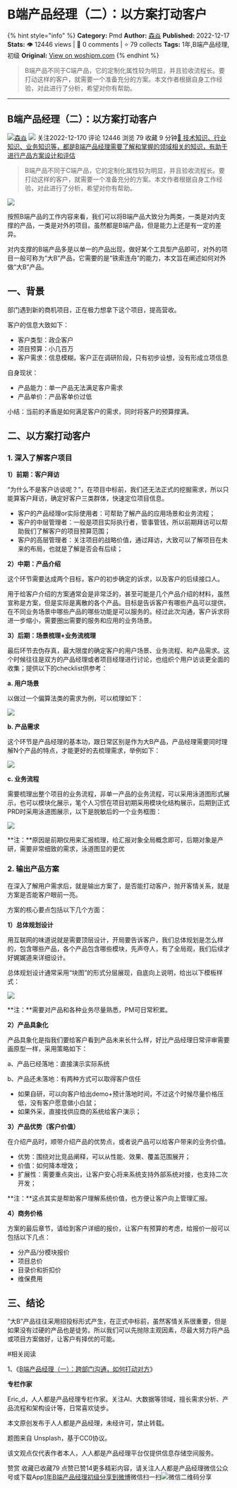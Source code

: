 # B端产品经理（二）：以方案打动客户
{% hint style="info" %}
**Category:** Pmd
**Author:** [森焱](https://www.woshipm.com/u/678450)
**Published:** 2022-12-17  
**Stats:** 👁️ 12446 views | 💬 0 comments | ⭐ 79 collects
**Tags:** 1年,B端产品经理,初级
**Original:** [View on woshipm.com](https://www.woshipm.com/pmd/5708338.html)
{% endhint %}
> B端产品不同于C端产品，它的定制化属性较为明显，并且验收流程长。要打动这样的客户，就需要一个准备充分的方案。本文作者根据自身工作经验，对此进行了分析，希望对你有帮助。

---

## B端产品经理（二）：以方案打动客户

[![](https://image.woshipm.com/wp-files/2019/01/WlgJv6IqlQDsnCmjBOyC.png!/both/72x72)](https://www.woshipm.com/u/678450)[森焱](https://www.woshipm.com/u/678450) ![](https://static.woshipm.com/tag/1121_1@2x.png) 关注2022-12-170 评论 12446 浏览 79 收藏 9 分钟[🔗 技术知识、行业知识、业务知识等，都是B端产品经理需要了解和掌握的领域相关的知识，有助于进行产品方案设计和评估](https://ke.qidianla.com/courses/bcpm)

> B端产品不同于C端产品，它的定制化属性较为明显，并且验收流程长。要打动这样的客户，就需要一个准备充分的方案。本文作者根据自身工作经验，对此进行了分析，希望对你有帮助。

![](https://image.woshipm.com/wp-files/2022/12/SpzmXmMwujPX5R2frYTr.jpg)

按照B端产品的工作内容来看，我们可以将B端产品大致分为两类，一类是对内支撑的产品，一类是对外的项目。虽然都是B端产品，但是能力上还是有一定的差异。

对内支撑的B端产品多是以单一的产品出现，做好某个工具型产品即可，对外的项目一般可称为“大B”产品，它需要的是“铁索连舟”的能力，本文旨在阐述如何对外做“大B”产品。

## 一、背景

部门遇到新的商机项目，正在极力想拿下这个项目，提高营收。

客户的信息大致如下：

*   客户类型：政企客户
*   项目预算：小几百万
*   客户需求：信息模糊，客户正在调研阶段，只有初步设想，没有形成立项信息

自身现状：

*   产品能力：单一产品无法满足客户需求
*   产品单价：产品客单价过低

小结：当前的矛盾是如何满足客户的需求，同时将客户的预算撑满。

## 二、以方案打动客户

### 1\. 深入了解客户项目

**1）前期：客户拜访**

“为什么不是客户访谈呢？”，在项目中标前，我们还无法正式的挖掘需求，所以只能算客户拜访，确定好客户三类群体，快速定位项目信息。

*   客户的产品经理or实际使用者：可帮助了解产品的应用场景和业务流程；
*   客户的中层管理者：一般是项目实际执行者，管事管钱，所以前期拜访可以帮助我们了解客户的项目预算范围；
*   客户的高层管理者：关注项目的战略价值，通过拜访，大致可以了解项目在未来的布局，也就是了解是否会有后续；

**2）中期：产品介绍**

这个环节需要达成两个目标，客户的初步确定的诉求，以及客户的后续接口人。

用于给客户介绍的方案通常会是非常泛的，甚至可能是几个产品介绍的材料，虽然宣称是方案，但是实际是离散的各个产品。目标是告诉客户有哪些产品可以提供，在不同业务场景中哪些产品的哪些功能是可以服务的。经过此次沟通，客户诉求将进一步缩小，需要圈出需要的服务和应用的业务场景。

**3）后期：场景梳理+业务流梳理**

最后环节去伪存真，最大限度的确定客户的用户场景、业务流程、和产品需求。这个时候往往是双方的产品经理或者项目经理进行讨论，也组织个用户访谈更全面的收集；提供以下的checklist供参考：

**a. 用户场景**

以做过一个偏算法类的需求为例，可以梳理如下：

![](https://image.woshipm.com/wp-files/2022/12/Gl4DHsfnXHqNEylGAWtr.png)

**b. 产品需求**

这个环节是产品经理的基本功，跟日常区别是作为大B产品，产品经理需要同时理解N个产品的特点，才能更好的去梳理需求，举例如下：

![](https://image.woshipm.com/wp-files/2022/12/Ap7jhU2KHM9S82LgQNau.png)

**c. 业务流程**

需要梳理出整个项目的业务流程，非单一产品的业务流程，可以采用泳道图形式展示，也可以模块化展示，笔个人习惯在项目初期采用模块化结构展示，后期到正式PRD时采用泳道图展示，以下是脱敏后的一个业务框图：

![](https://image.woshipm.com/wp-files/2022/12/fPTl8YIZR30lz3SnnjDR.png)

**注：**原因是前期仅用来汇报梳理，给汇报对象全局概念即可，后期对象是产研，需要非常细致的需求，泳道图显的更优

### 2\. 输出产品方案

在深入了解用户需求后，就是输出方案了，是否能打动客户，抛开客情关系，就是方案是否能客户眼前一亮。

方案的核心要点包括以下几个方面：

**1）总体规划设计**

用互联网的味道说就是需要顶层设计，开局要告诉客户，我们总体规划是怎么样的，包含哪些产品，各个产品包含哪些模块，先声夺人，有了全局观，我们后续才好娓娓道来详细设计。

总体规划设计通常采用“块图”的形式分层展现，自底向上说明，给出以下模板样式：

![](https://image.woshipm.com/wp-files/2022/12/5oskwo9JaMan4060bdlH.png)

**注：**需要对产品和各种业务尽量熟悉，PM可日常积累。

**2）产品具象化**

产品具象化是指我们要给客户看到产品未来长什么样，好比产品经理日常评审需要画原型一样，采用策略如下：

a、产品已经落地：直接演示实际系统

b、产品还未落地：有两种方式可以取得客户信任

*   如果自研，可以向客户给出demo+预计落地时间，不过这个时候尽量价格压低，没有客户愿意做小白鼠；
*   如果外采，直接找供应商的系统给客户演示；

**3）产品优势（客户价值）**

在介绍产品时，顺带介绍产品的优势点，或者说产品可以给客户带来的业务价值。

*   优势：围绕对比竞品阐释，可以从性能、效果、覆盖范围展开；
*   价值：如何降本增效；
*   扩展性：需要重点突出，让客户安心将来系统支持外部系统对接，也支持二次开发；

**注：**这点其实是帮助客户理解系统价值，也方便让客户向上管理汇报。

**4）商务价格**

方案的最后章节，请给到客户详细的报价，让客户有预算的考虑，给报价一般可以包括以下几点：

*   分产品/分模块报价
*   项目总价
*   目录价和折扣价
*   维保费用

## 三、结论

“大B”产品往往采用招投标形式产生，在正式中标前，虽然客情关系很重要，但是如果没有过硬的产品也是徒劳。所以我们可以先抛除主观因素，尽最大努力将产品或项目方案做好，让客户有择优的可能。

#相关阅读

1、《[B端产品经理（一）：跨部门沟通，如何打动对方](https://www.woshipm.com/zhichang/5354298.html)》

**专栏作家**

Eric\_d，人人都是产品经理专栏作家。关注AI、大数据等领域，擅长需求分析、产品流程和架构设计等，日常喜欢徒步。

本文原创发布于人人都是产品经理，未经许可，禁止转载。

题图来自 Unsplash，基于CC0协议。

该文观点仅代表作者本人，人人都是产品经理平台仅提供信息存储空间服务。

赞赏 收藏已收藏79 点赞已赞14更多精彩内容，请关注人人都是产品经理微信公众号或下载App[1年](https://www.woshipm.com/tag/1%e5%b9%b4)[B端产品经理](https://www.woshipm.com/tag/b%e7%ab%af%e4%ba%a7%e5%93%81%e7%bb%8f%e7%90%86)[初级](https://www.woshipm.com/tag/%e5%88%9d%e7%ba%a7)[分享到微博](https://service.weibo.com/share/share.php?appkey=2775287854&title=B端产品经理（二）：以方案打动客户&url=https://www.woshipm.com/pmd/5708338.html&pic=https://image.woshipm.com/wp-files/2022/12/SpzmXmMwujPX5R2frYTr.jpg)微信扫一扫![微信二维码](https://api.pwmqr.com/qrcode/create/?url=https://www.woshipm.com/pmd/5708338.html)分享
